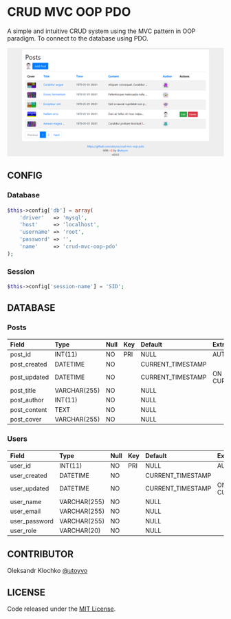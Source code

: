 # CRUD MVC OOP PDO

A simple and intuitive CRUD system using the MVC pattern in OOP paradigm. To connect to the database using PDO.

![crud mvc oop pdo](screenshot.png)

## CONFIG

### Database

```php
$this->config['db'] = array(
	'driver'   => 'mysql',
	'host'     => 'localhost',
	'username' => 'root',
	'password' => '',
	'name'     => 'crud-mvc-oop-pdo'
);
```

### Session

```php
$this->config['session-name'] = 'SID';
```

## DATABASE

### Posts

| Field        | Type         | Null | Key | Default           | Extra                       |
|:-------------|:-------------|:-----|:----|:------------------|:----------------------------|
| post_id      | INT(11)      | NO   | PRI | NULL              | AUTO_INCREMENT              |
| post_created | DATETIME     | NO   |     | CURRENT_TIMESTAMP |                             |
| post_updated | DATETIME     | NO   |     | CURRENT_TIMESTAMP | ON UPDATE CURRENT_TIMESTAMP |
| post_title   | VARCHAR(255) | NO   |     | NULL              |                             |
| post_author  | INT(11)      | NO   |     | NULL              |                             |
| post_content | TEXT         | NO   |     | NULL              |                             |
| post_cover   | VARCHAR(255) | NO   |     | NULL              |                             |

### Users

| Field         | Type         | Null | Key | Default           | Extra                       |
|:--------------|:-------------|:-----|:----|:------------------|:----------------------------|
| user_id       | INT(11)      | NO   | PRI | NULL              | AUTO_INCREMENT              |
| user_created  | DATETIME     | NO   |     | CURRENT_TIMESTAMP |                             |
| user_updated  | DATETIME     | NO   |     | CURRENT_TIMESTAMP | ON UPDATE CURRENT_TIMESTAMP |
| user_name     | VARCHAR(255) | NO   |     | NULL              |                             |
| user_email    | VARCHAR(255) | NO   |     | NULL              |                             |
| user_password | VARCHAR(255) | NO   |     | NULL              |                             |
| user_role     | VARCHAR(20)  | NO   |     | NULL              |                             |

## CONTRIBUTOR

Oleksandr Klochko [@utoyvo](https://github.com/utoyvo)

## LICENSE

Code released under the [MIT License](LICENSE).
